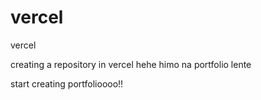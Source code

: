 # vercel
vercel

creating a repository in vercel hehe
himo na portfolio lente

start creating portfolioooo!!

